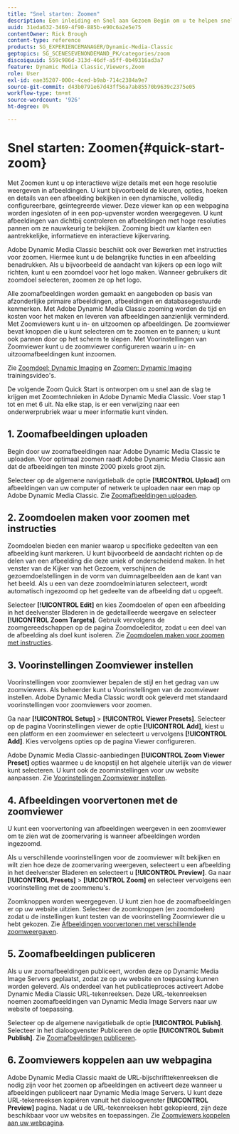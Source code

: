 ```yaml
---
title: "Snel starten: Zoomen"
description: Een inleiding en Snel aan Gezoem Begin om u te helpen snel aan de slag gaan.
uuid: 31eda632-3469-4f90-885b-e90c6a2e5e75
contentOwner: Rick Brough
content-type: reference
products: SG_EXPERIENCEMANAGER/Dynamic-Media-Classic
geptopics: SG_SCENESEVENONDEMAND_PK/categories/zoom
discoiquuid: 559c986d-313d-46df-a5ff-0b49316ad3a7
feature: Dynamic Media Classic,Viewers,Zoom
role: User
exl-id: eae35207-000c-4ced-b9ab-714c2384a9e7
source-git-commit: d43b0791e67d43ff56a7ab85570b9639c2375e05
workflow-type: tm+mt
source-wordcount: '926'
ht-degree: 0%

---
```


# Snel starten: Zoomen{#quick-start-zoom}

Met Zoomen kunt u op interactieve wijze details met een hoge resolutie weergeven in afbeeldingen. U kunt bijvoorbeeld de kleuren, opties, hoeken en details van een afbeelding bekijken in een dynamische, volledig configureerbare, geïntegreerde viewer. Deze viewer kan op een webpagina worden ingesloten of in een pop-upvenster worden weergegeven. U kunt afbeeldingen van dichtbij controleren en afbeeldingen met hoge resoluties pannen om ze nauwkeurig te bekijken. Zooming biedt uw klanten een aantrekkelijke, informatieve en interactieve kijkervaring.

Adobe Dynamic Media Classic beschikt ook over Bewerken met instructies voor zoomen. Hiermee kunt u de belangrijke functies in een afbeelding benadrukken. Als u bijvoorbeeld de aandacht van kijkers op een logo wilt richten, kunt u een zoomdoel voor het logo maken. Wanneer gebruikers dit zoomdoel selecteren, zoomen ze op het logo.

Alle zoomafbeeldingen worden gemaakt en aangeboden op basis van afzonderlijke primaire afbeeldingen, afbeeldingen en databasegestuurde kenmerken. Met Adobe Dynamic Media Classic zooming worden de tijd en kosten voor het maken en leveren van afbeeldingen aanzienlijk verminderd. Met Zoomviewers kunt u in- en uitzoomen op afbeeldingen. De zoomviewer bevat knoppen die u kunt selecteren om te zoomen en te pannen; u kunt ook pannen door op het scherm te slepen. Met Voorinstellingen van Zoomviewer kunt u de zoomviewer configureren waarin u in- en uitzoomafbeeldingen kunt inzoomen.

Zie [Zoomdoel: Dynamic Imaging](https://s7d5.scene7.com/s7viewers/html5/VideoViewer.html?videoserverurl=https://s7d5.scene7.com/is/content/&amp;emailurl=https://s7d5.scene7.com/s7/emailFriend&amp;serverUrl=https://s7d5.scene7.com/is/image/&amp;config=Scene7SharedAssets/Universal_HTML5_Video&amp;contenturl=https://s7d5.scene7.com/skins/&amp;asset=S7tutorials/559_Zoom%20Target%20Tool_converted%20renamed_Dynamic%20Imaging-AVS) en [Zoomen: Dynamic Imaging](https://s7d5.scene7.com/s7viewers/html5/VideoViewer.html?videoserverurl=https://s7d5.scene7.com/is/content/&amp;emailurl=https://s7d5.scene7.com/s7/emailFriend&amp;serverUrl=https://s7d5.scene7.com/is/image/&amp;config=Scene7SharedAssets/Universal_HTML5_Video&amp;contenturl=https://s7d5.scene7.com/skins/&amp;asset=S7tutorials/560_Zoom_converted%20renamed_Dynamic%20Imaging-AVS) trainingsvideo&#39;s.

De volgende Zoom Quick Start is ontworpen om u snel aan de slag te krijgen met Zoomtechnieken in Adobe Dynamic Media Classic. Voer stap 1 tot en met 6 uit. Na elke stap, is er een verwijzing naar een onderwerprubriek waar u meer informatie kunt vinden.

## 1. Zoomafbeeldingen uploaden

Begin door uw zoomafbeeldingen naar Adobe Dynamic Media Classic te uploaden. Voor optimaal zoomen raadt Adobe Dynamic Media Classic aan dat de afbeeldingen ten minste 2000 pixels groot zijn.

Selecteer op de algemene navigatiebalk de optie **[!UICONTROL Upload]** om afbeeldingen van uw computer of netwerk te uploaden naar een map op Adobe Dynamic Media Classic. Zie [Zoomafbeeldingen uploaden](uploading-zoom-images.md#uploading_zoom_images).

## 2. Zoomdoelen maken voor zoomen met instructies

Zoomdoelen bieden een manier waarop u specifieke gedeelten van een afbeelding kunt markeren. U kunt bijvoorbeeld de aandacht richten op de delen van een afbeelding die deze uniek of onderscheidend maken. In het venster van de Kijker van het Gezoem, verschijnen de gezoemdoelstellingen in de vorm van duimnagelbeelden aan de kant van het beeld. Als u een van deze zoomdoelminiaturen selecteert, wordt automatisch ingezoomd op het gedeelte van de afbeelding dat u opgeeft.

Selecteer **[!UICONTROL Edit]** en kies Zoomdoelen of open een afbeelding in het deelvenster Bladeren in de gedetailleerde weergave en selecteer **[!UICONTROL Zoom Targets]**. Gebruik vervolgens de zoomgereedschappen op de pagina Zoomdoeleditor, zodat u een deel van de afbeelding als doel kunt isoleren. Zie [Zoomdoelen maken voor zoomen met instructies](creating-zoom-targets-guided-zoom.md#creating_zoom_targets_for_guided_zoom).

## 3. Voorinstellingen Zoomviewer instellen

Voorinstellingen voor zoomviewer bepalen de stijl en het gedrag van uw zoomviewers. Als beheerder kunt u Voorinstellingen van de zoomviewer instellen. Adobe Dynamic Media Classic wordt ook geleverd met standaard voorinstellingen voor zoomviewers voor zoomen.

Ga naar **[!UICONTROL Setup]** > **[!UICONTROL Viewer Presets]**. Selecteer op de pagina Voorinstellingen viewer de optie **[!UICONTROL Add]**, kiest u een platform en een zoomviewer en selecteert u vervolgens **[!UICONTROL Add]**. Kies vervolgens opties op de pagina Viewer configureren.

Adobe Dynamic Media Classic-aanbiedingen **[!UICONTROL Zoom Viewer Preset]** opties waarmee u de knopstijl en het algehele uiterlijk van de viewer kunt selecteren. U kunt ook de zoominstellingen voor uw website aanpassen. Zie [Voorinstellingen Zoomviewer instellen](setting-zoom-viewer-presets.md#setting_up_zoom_viewer_presets).

## 4. Afbeeldingen voorvertonen met de zoomviewer

U kunt een voorvertoning van afbeeldingen weergeven in een zoomviewer om te zien wat de zoomervaring is wanneer afbeeldingen worden ingezoomd.

Als u verschillende voorinstellingen voor de zoomviewer wilt bekijken en wilt zien hoe deze de zoomervaring weergeven, selecteert u een afbeelding in het deelvenster Bladeren en selecteert u **[!UICONTROL Preview]**. Ga naar **[!UICONTROL Presets]** > **[!UICONTROL Zoom]** en selecteer vervolgens een voorinstelling met de zoommenu&#39;s.

Zoomknoppen worden weergegeven. U kunt zien hoe de zoomafbeeldingen er op uw website uitzien. Selecteer de zoomknoppen (en zoomdoelen) zodat u de instellingen kunt testen van de voorinstelling Zoomviewer die u hebt gekozen. Zie [Afbeeldingen voorvertonen met verschillende zoomweergaven](previewing-image-assets-different-zoom.md#previewing_image_assets_with_different_zoom_viewers).

## 5. Zoomafbeeldingen publiceren

Als u uw zoomafbeeldingen publiceert, worden deze op Dynamic Media Image Servers geplaatst, zodat ze op uw website en toepassing kunnen worden geleverd. Als onderdeel van het publicatieproces activeert Adobe Dynamic Media Classic URL-tekenreeksen. Deze URL-tekenreeksen noemen zoomafbeeldingen van Dynamic Media Image Servers naar uw website of toepassing.

Selecteer op de algemene navigatiebalk de optie **[!UICONTROL Publish]**. Selecteer in het dialoogvenster Publiceren de optie **[!UICONTROL Submit Publish]**. Zie [Zoomafbeeldingen publiceren](publishing-zoom-images.md#publishing_zoom_images).

## 6. Zoomviewers koppelen aan uw webpagina

Adobe Dynamic Media Classic maakt de URL-bijschrifttekenreeksen die nodig zijn voor het zoomen op afbeeldingen en activeert deze wanneer u afbeeldingen publiceert naar Dynamic Media Image Servers. U kunt deze URL-tekenreeksen kopiëren vanuit het dialoogvenster **[!UICONTROL Preview]** pagina. Nadat u de URL-tekenreeksen hebt gekopieerd, zijn deze beschikbaar voor uw websites en toepassingen. Zie [Zoomviewers koppelen aan uw webpagina](linking-zoom-viewers-web-pages.md#linking_zoom_viewers_to_your_web_pages).
